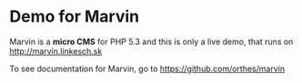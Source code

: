 # Demo for Marvin

Marvin is a **micro CMS** for PHP 5.3 and this is only a live demo, that runs on http://marvin.linkesch.sk

To see documentation for Marvin, go to https://github.com/orthes/marvin
